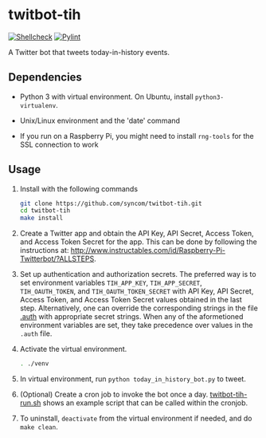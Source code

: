 # twitbot-tih

[![Shellcheck](https://github.com/syncom/twitbot-tih/actions/workflows/shellcheck.yml/badge.svg)](https://github.com/syncom/twitbot-tih/actions/workflows/shellcheck.yml)
[![Pylint](https://github.com/syncom/twitbot-tih/actions/workflows/pylint.yml/badge.svg)](https://github.com/syncom/twitbot-tih/actions/workflows/pylint.yml)

A Twitter bot that tweets today-in-history events.

## Dependencies

- Python 3 with virtual environment. On Ubuntu, install `python3-virtualenv`.

- Unix/Linux environment and the 'date' command

- If you run on a Raspberry Pi, you might need to install `rng-tools` for the
  SSL connection to work

## Usage

1. Install with the following commands

   ```bash
   git clone https://github.com/syncom/twitbot-tih.git
   cd twitbot-tih
   make install
   ```

2. Create a Twitter app and obtain the API Key, API Secret, Access Token, and
   Access Token Secret for the app. This can be done by following the
   instructions at:
   <http://www.instructables.com/id/Raspberry-Pi-Twitterbot/?ALLSTEPS>.

3. Set up authentication and authorization secrets. The preferred way is to set
   environment variables `TIH_APP_KEY`, `TIH_APP_SECRET`, `TIH_OAUTH_TOKEN`,
   and `TIH_OAUTH_TOKEN_SECRET` with API Key, API Secret, Access Token, and
   Access Token Secret values obtained in the last step. Alternatively, one can
   override the corresponding strings in the file [.auth](./.auth) with
   appropriate secret strings. When any of the aformetioned environment
   variables are set, they take precedence over values in the `.auth` file.

4. Activate the virtual environment.

   ```bash
   . ./venv
   ```

5. In virtual environment, run `python today_in_history_bot.py` to tweet.

6. (Optional) Create a cron job to invoke the bot once a day.
   [twitbot-tih-run.sh](twitbot-tih-run.sh) shows an example script that can be
   called within the cronjob.

7. To uninstall, `deactivate` from the virtual environment if needed, and do
   `make clean`.
